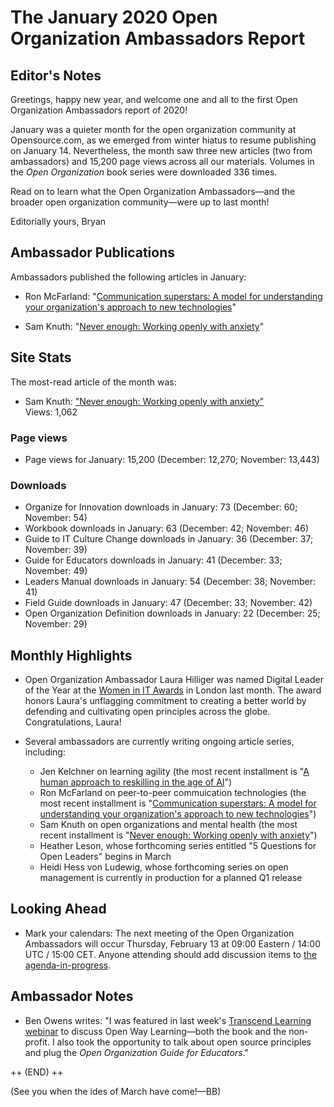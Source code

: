 # The January 2020 Open Organization Ambassadors Report

## Editor's Notes

Greetings, happy new year, and welcome one and all to the first Open Organization Ambassadors report of 2020!

January was a quieter month for the open organization community at Opensource.com, as we emerged from winter hiatus to resume publishing on January 14. Nevertheless, the month saw three new articles (two from ambassadors) and 15,200 page views across all our materials. Volumes in the *Open Organization* book series were downloaded 336 times.

Read on to learn what the Open Organization Ambassadors—and the broader open organization community—were up to last month!

Editorially yours,
Bryan


## Ambassador Publications

Ambassadors published the following articles in January:

- Ron McFarland: "[Communication superstars: A model for understanding your organization's approach to new technologies](https://opensource.com/open-organization/20/1/communication-technology-superstars)"

- Sam Knuth: "[Never enough: Working openly with anxiety](https://opensource.com/open-organization/20/1/leading-openly-anxiety)"

## Site Stats

The most-read article of the month was:

- Sam Knuth: ["Never enough: Working openly with anxiety"](https://opensource.com/open-organization/20/1/leading-openly-anxiety)  
Views: 1,062

### Page views

- Page views for January: 15,200 (December: 12,270; November: 13,443)

### Downloads

- Organize for Innovation downloads in January: 73 (December: 60; November: 54)
- Workbook downloads in January: 63 (December: 42; November: 46)
- Guide to IT Culture Change downloads in January: 36 (December: 37; November: 39)
- Guide for Educators downloads in January: 41 (December: 33; November: 49)
- Leaders Manual downloads in January: 54 (December: 38; November: 41)
- Field Guide downloads in January: 47 (December: 33; November: 42)
- Open Organization Definition downloads in January: 22 (December: 25; November: 29)

## Monthly Highlights

- Open Organization Ambassador Laura Hilliger was named Digital Leader of the Year at the [Women in IT Awards](https://womeninitawards.com/london/) in London last month. The award honors Laura's unflagging commitment to creating a better world by defending and cultivating open principles across the globe. Congratulations, Laura!

- Several ambassadors are currently writing ongoing article series, including:
	- Jen Kelchner on learning agility (the most recent installment is "[A human approach to reskilling in the age of AI](https://opensource.com/open-organization/19/9/claiming-human-age-of-AI)")
	- Ron McFarland on peer-to-peer commuication technologies (the most recent installment is "[Communication superstars: A model for understanding your organization's approach to new technologies](https://opensource.com/open-organization/20/1/communication-technology-superstars)")
	- Sam Knuth on open organizations and mental health (the most recent installment is "[Never enough: Working openly with anxiety](https://opensource.com/open-organization/20/1/leading-openly-anxiety)")
	- Heather Leson, whose forthcoming series entitled "5 Questions for Open Leaders" begins in March
	- Heidi Hess von Ludewig, whose forthcoming series on open management is currently in production for a planned Q1 release

## Looking Ahead

- Mark your calendars: The next meeting of the Open Organization Ambassadors will occur Thursday, February 13 at 09:00 Eastern / 14:00 UTC / 15:00 CET. Anyone attending should add discussion items to [the agenda-in-progress](https://www.theopenorganization.community/t/february-13-2020-meeting/109).

## Ambassador Notes

- Ben Owens writes: "I was featured in last week's [Transcend Learning webinar](https://www.transcendeducation.org/yellow-hats) to discuss Open Way Learning—both the book and the non-profit. I also took the opportunity to talk about open source principles and plug the *Open Organization Guide for Educators*."

++ (END) ++

(See you when the ides of March have come!—BB)
